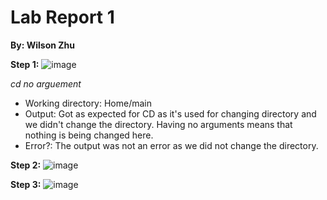 # Lab Report 1
**By: Wilson Zhu**

**Step 1:**
![image](https://github.com/W6zhu/cse15l-lab-reports/assets/146861759/a69602ee-5dcd-4c47-89e0-d11503327b47)

_cd no arguement_
* Working directory: Home/main
* Output: Got as expected for CD as it's used for changing directory and we didn't change the directory. Having no arguments means that nothing is being changed here.
* Error?: The output was not an error as we did not change the directory.


**Step 2:**
![image](https://github.com/W6zhu/cse15l-lab-reports/assets/146861759/62e83d16-25c3-4c82-b865-c7eeeb1ad9a3)

**Step 3:**
![image](https://github.com/W6zhu/cse15l-lab-reports/assets/146861759/fed27f36-4d42-45c2-afce-d50d8a3f6431)
